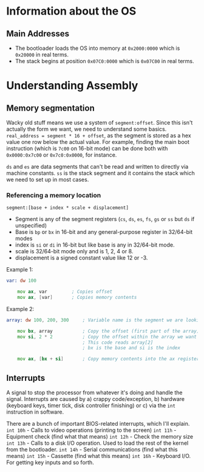 # Information about the OS

## Main Addresses
- The bootloader loads the OS into memory at `0x2000:0000` which is `0x20000` in real terms. 
- The stack begins at position `0x07C0:0000` which is `0x07C00` in real terms.




# Understanding Assembly

## Memory segmentation
Wacky old stuff means we use a system of `segment:offset`. Since this isn't actually the form we want, we need to understand some basics.
`real_address = segment * 16 + offset`, as the segment is stored as a hex value one row below the actual value.
For example, finding the main boot instruction (which is `7c00` on 16-bit mode) can be done both with `0x0000:0x7c00` or `0x7c0:0x0000`, for instance.

`ds` and `es` are data segments that can't be read and written to directly via machine constants.
`ss` is the stack segment and it contains the stack which we need to set up in most cases.

### Referencing a memory location

`segment:[base + index * scale + displacement]`
- Segment is any of the segment registers (`cs`, `ds`, `es`, `fs`, `gs` or `ss` but `ds` if unspecified)
- Base is `bp` or `bx` in 16-bit and any general-purpose register in 32/64-bit modes
- index is `si` or `di` in 16-bit but like base is any in 32/64-bit mode.
- scale is 32/64-bit mode only and is 1, 2, 4 or 8.
- displacement is a signed constant value like 12 or -3.

Example 1:
```asm
var: dw 100

    mov ax, var         ; Copies offset
    mov ax, [var]       ; Copies memory contents
```
Example 2:

```asm
array: dw 100, 200, 300     ; Variable name is the segment we are looking at FWIW

    mov bx, array           ; Copy the offset (first part of the array) into the register
    mov si, 2 * 2           ; Copy the offset within the array we want to get to by the size of the data (dw is 2 bytes)
                            ; This code reads array[2]
                            ; bx is the base and si is the index

    mov ax, [bx + si]       ; Copy memory contents into the ax register
```

## Interrupts

A signal to stop the processor from whatever it's doing and handle the signal.
Interrupts are caused by a) crappy code/exception, b) hardware (keyboard keys, timer tick, disk controller finishing) or c) via the `int` instruction in software.

There are a bunch of important BIOS-related interrupts, which I'll explain.
`int 10h` - Calls to video operations (printing to the screen)
`int 11h` - Equipment check (find what that means)
`int 12h` - Check the memory size
`int 13h` - Calls to a disk I/O operation. Used to load the rest of the kernel from the bootloader.
`int 14h` - Serial communications (find what this means)
`int 15h` - Cassette (find what this means)
`int 16h` - Keyboard I/O. For getting key inputs and so forth.

